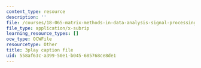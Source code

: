 ```yaml
---
content_type: resource
description: ''
file: /courses/18-065-matrix-methods-in-data-analysis-signal-processing-and-machine-learning-spring-2018/558af63ca39950e1b045685768ce8de1_wrEcHhoJxjM.vtt
file_type: application/x-subrip
learning_resource_types: []
ocw_type: OCWFile
resourcetype: Other
title: 3play caption file
uid: 558af63c-a399-50e1-b045-685768ce8de1
---
```

